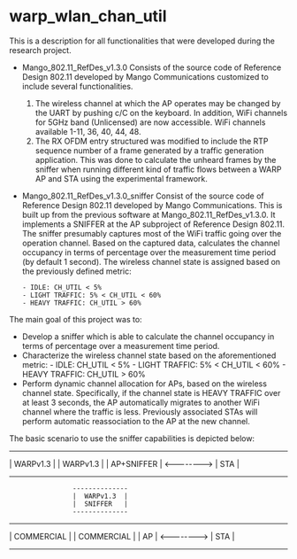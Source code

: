 # warp_wlan_chan_util

This is a description for all functionalities that were developed during the research project.


- Mango_802.11_RefDes_v1.3.0
  Consists of the source code of Reference Design 802.11 developed by Mango Communications customized to include several
  functionalities.
  1. The wireless channel at which the AP operates may be changed by the UART by pushing c/C on the keyboard. In addition,
     WiFi channels for 5GHz band (Unlicensed) are now accessible. WiFi channels available 1-11, 36, 40, 44, 48.
  2. The RX OFDM entry structured was modified to include the RTP sequence number of a frame generated by a traffic generation
     application. This was done to calculate the unheard frames by the sniffer when running different kind of traffic flows
     between a WARP AP and STA using the experimental framework.

- Mango_802.11_RefDes_v1.3.0_sniffer
  Consist of the source code of Reference Design 802.11 developed by Mango Communications. This is built up from the previous
  software at Mango_802.11_RefDes_v1.3.0.
  It implements a SNIFFER at the AP subproject of Reference Design 802.11. The sniffer presumably captures most of the WiFi
  traffic going over the operation channel. Based on the captured data, calculates the channel occupancy in terms of percentage
  over the measurement time period (by default 1 second). The wireless channel state is assigned based on the previously
  defined metric:
  
      - IDLE: CH_UTIL < 5%
      - LIGHT TRAFFIC: 5% < CH_UTIL < 60%
      - HEAVY TRAFFIC: CH_UTIL > 60%
  

The main goal of this project was to:
- Develop a sniffer which is able to calculate the channel occupancy in terms of percentage over a measurement time period.
- Characterize the wireless channel state based on the aforementioned metric:
      - IDLE: CH_UTIL < 5%
      - LIGHT TRAFFIC: 5% < CH_UTIL < 60%
      - HEAVY TRAFFIC: CH_UTIL > 60%
- Perform dynamic channel allocation for APs, based on the wireless channel state. Specifically, if the channel state is HEAVY
  TRAFFIC over at least 3 seconds, the AP automatically migrates to another WiFi channel where the traffic is less. Previously
  associated STAs will perform automatic reassociation to the AP at the new channel.
  
  
The basic scenario to use the sniffer capabilities is depicted below:


--------------                         ------------
|  WARPv1.3  |                         | WARPv1.3 |
| AP+SNIFFER |        <-------->       |   STA    |
--------------                         ------------

                    --------------
                    |  WARPv1.3  |
                    |  SNIFFER   |
                    --------------
                    
--------------                         --------------
| COMMERCIAL |                         | COMMERCIAL |
|     AP     |        <-------->       |     STA    |
--------------                         --------------                    
